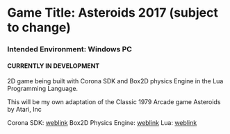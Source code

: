 # Game Title: Asteroids 2017 (subject to change)
### Intended Environment: Windows PC
#### CURRENTLY IN DEVELOPMENT

2D game being built with Corona SDK and Box2D physics Engine in the Lua Programming Language.

This will be my own adaptation of the Classic 1979 Arcade game Asteroids by Atari, Inc

Corona SDK: [weblink](https://coronalabs.com/)
Box2D Physics Engine: [weblink](http://box2d.org/)
Lua: [weblink](https://www.lua.org/)
